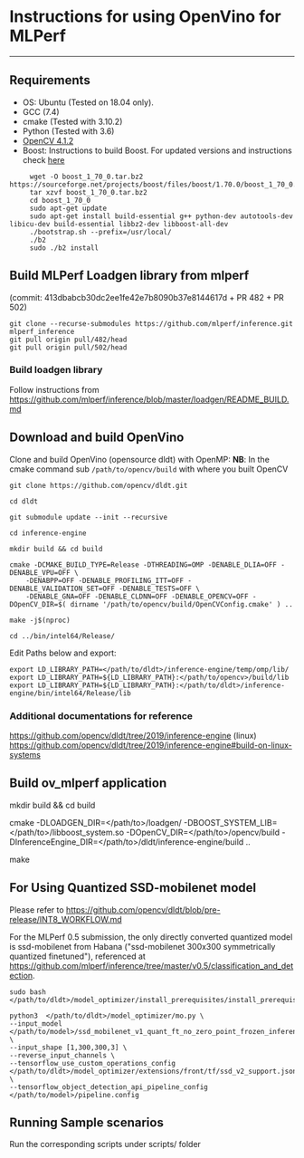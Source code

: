# Instructions for using OpenVino for MLPerf
-----------------------------------
## Requirements
+ OS: Ubuntu (Tested on 18.04 only).
+ GCC (7.4)
+ cmake (Tested with 3.10.2)
+ Python (Tested with 3.6)
+ [OpenCV 4.1.2](https://docs.opencv.org/master/d7/d9f/tutorial_linux_install.html)
+ Boost:
Instructions to build Boost. For updated versions and instructions check [here](https://www.boost.org/) 
```
     wget -O boost_1_70_0.tar.bz2 https://sourceforge.net/projects/boost/files/boost/1.70.0/boost_1_70_0.tar.gz/download
     tar xzvf boost_1_70_0.tar.bz2 
     cd boost_1_70_0
     sudo apt-get update
     sudo apt-get install build-essential g++ python-dev autotools-dev libicu-dev build-essential libbz2-dev libboost-all-dev
     ./bootstrap.sh --prefix=/usr/local/
     ./b2
     sudo ./b2 install
```

## Build MLPerf Loadgen library from mlperf 

(commit: 413dbabcb30dc2ee1fe42e7b8090b37e8144617d  + PR 482 + PR 502)

```
git clone --recurse-submodules https://github.com/mlperf/inference.git mlperf_inference
git pull origin pull/482/head
git pull origin pull/502/head
```

### Build loadgen library

Follow instructions from https://github.com/mlperf/inference/blob/master/loadgen/README_BUILD.md


## Download and build OpenVino

Clone and build OpenVino (opensource dldt) with OpenMP: 
**NB**: In the cmake command sub ```/path/to/opencv/build``` with where you built OpenCV

```
git clone https://github.com/opencv/dldt.git

cd dldt

git submodule update --init --recursive

cd inference-engine

mkdir build && cd build

cmake -DCMAKE_BUILD_TYPE=Release -DTHREADING=OMP -DENABLE_DLIA=OFF -DENABLE_VPU=OFF \
	-DENABPP=OFF -DENABLE_PROFILING_ITT=OFF -DENABLE_VALIDATION_SET=OFF -DENABLE_TESTS=OFF \
	-DENABLE_GNA=OFF -DENABLE_CLDNN=OFF -DENABLE_OPENCV=OFF -DOpenCV_DIR=$( dirname '/path/to/opencv/build/OpenCVConfig.cmake' ) ..

make -j$(nproc)

cd ../bin/intel64/Release/
```

Edit Paths below and export:

```
export LD_LIBRARY_PATH=</path/to/dldt>/inference-engine/temp/omp/lib/
export LD_LIBRARY_PATH=${LD_LIBRARY_PATH}:</path/to/opencv>/build/lib
export LD_LIBRARY_PATH=${LD_LIBRARY_PATH}:</path/to/dldt>/inference-engine/bin/intel64/Release/lib
```

###  Additional documentations for reference

https://github.com/opencv/dldt/tree/2019/inference-engine (linux)
https://github.com/opencv/dldt/tree/2019/inference-engine#build-on-linux-systems

##  Build ov_mlperf application

mkdir build && cd build

cmake -DLOADGEN_DIR=</path/to>/loadgen/ -DBOOST_SYSTEM_LIB=</path/to>/libboost_system.so -DOpenCV_DIR=</path/to>/opencv/build -DInferenceEngine_DIR=</path/to>/dldt/inference-engine/build ..

make 


## For Using Quantized SSD-mobilenet model

Please refer to https://github.com/opencv/dldt/blob/pre-release/INT8_WORKFLOW.md

For the MLPerf 0.5 submission, the only directly converted quantized model is ssd-mobilenet from Habana ("ssd-mobilenet 300x300 symmetrically quantized finetuned"), referenced at https://github.com/mlperf/inference/tree/master/v0.5/classification_and_detection.


```
sudo bash </path/to/dldt>/model_optimizer/install_prerequisites/install_prerequisites.sh

python3  </path/to/dldt>/model_optimizer/mo.py \
--input_model </path/to/model>/ssd_mobilenet_v1_quant_ft_no_zero_point_frozen_inference_graph.pb \
--input_shape [1,300,300,3] \
--reverse_input_channels \
--tensorflow_use_custom_operations_config </path/to/dldt>/model_optimizer/extensions/front/tf/ssd_v2_support.json \
--tensorflow_object_detection_api_pipeline_config </path/to/model>/pipeline.config
```

##  Running Sample scenarios

Run the corresponding scripts under scripts/ folder
